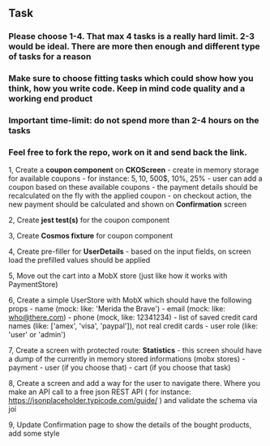## Task

### Please choose 1-4. That max 4 tasks is a really hard limit. 2-3 would be ideal. There are more then enough and different type of tasks for a reason

### Make sure to choose fitting tasks which could show how you think, how you write code. Keep in mind code quality and a working end product

### Important time-limit: do not spend more than 2-4 hours on the tasks

### Feel free to fork the repo, work on it and send back the link.

1, Create a **coupon component** on **CKOScreen**
    - create in memory storage for available coupons
        - for instance: 5$, 10$, 500$, 10%, 25%
    - user can add a coupon based on these available coupons
        - the payment details should be recalculated on the fly with the applied coupon
        - on checkout action, the new payment should be calculated and shown on **Confirmation** screen

2, Create **jest test(s)** for the coupon component

3, Create **Cosmos fixture** for coupon component

4, Create pre-filler for **UserDetails**
    - based on the input fields, on screen load the prefilled values should be applied

5, Move out the cart into a MobX store (just like how it works with PaymentStore)

6, Create a simple UserStore with MobX which should have the following props
    - name (mock: like: 'Merida the Brave')
    - email (mock: like: who@there.com)
    - phone (mock, like: 12341234)
    - list of saved credit card names (like: ['amex', 'visa', 'paypal']), not real credit cards
    - user role (like: 'user' or 'admin')

7, Create a screen with protected route: **Statistics**
    - this screen should have a dump of the currently in memory stored informations (mobx stores)
        - payment
        - user (if you choose that)
        - cart (if you choose that task)

8, Create a screen and add a way for the user to navigate there. Where you make an API call to a free json REST API ( for instance: https://jsonplaceholder.typicode.com/guide/ ) and validate the schema via joi

9, Update Confirmation page to show the details of the bought products, add some style
